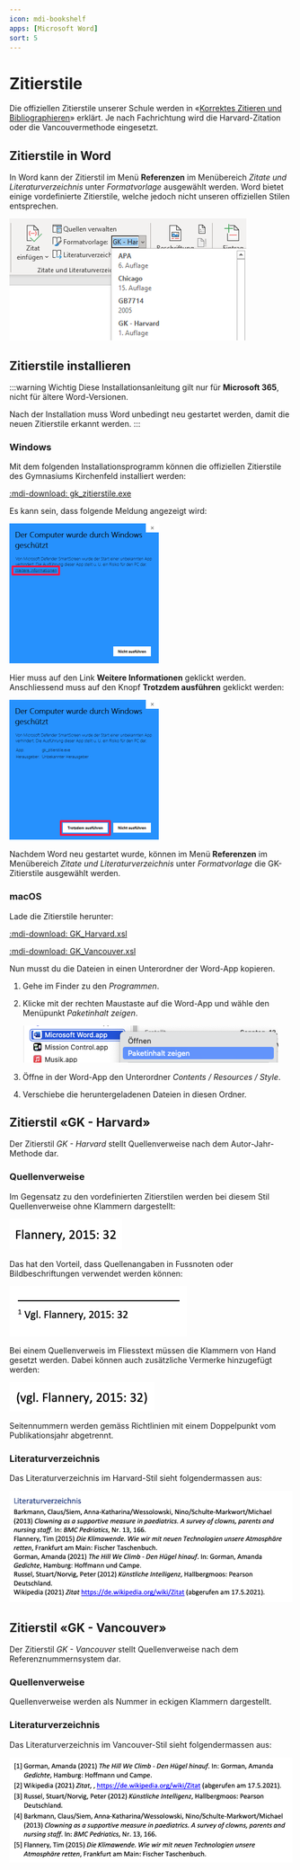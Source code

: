 ```yaml
---
icon: mdi-bookshelf
apps: [Microsoft Word]
sort: 5
---
```


# Zitierstile



Die offiziellen Zitierstile unserer Schule werden in «[Korrektes Zitieren und Bibliographieren](/downloads/korrektes-zitieren.pdf)» erklärt. Je nach Fachrichtung wird die Harvard-Zitation oder die Vancouvermethode eingesetzt.

## Zitierstile in Word

In Word kann der Zitierstil im Menü __Referenzen__ im Menübereich _Zitate und Literaturverzeichnis_ unter _Formatvorlage_ ausgewählt werden. Word bietet einige vordefinierte Zitierstile, welche jedoch nicht unseren offiziellen Stilen entsprechen.

![](./zitierstil-waehlen.png)

## Zitierstile installieren

:::warning Wichtig
Diese Installationsanleitung gilt nur für **Microsoft 365**, nicht für ältere Word-Versionen.

Nach der Installation muss Word unbedingt neu gestartet werden, damit die neuen Zitierstile erkannt werden.
:::

### Windows

Mit dem folgenden Installationsprogramm können die offiziellen Zitierstile des Gymnasiums Kirchenfeld installiert werden:

[:mdi-download: gk_zitierstile.exe](/downloads/gk_zitierstile.exe)

Es kann sein, dass folgende Meldung angezeigt wird:

![](./install-windows-1.png)

Hier muss auf den Link __Weitere Informationen__ geklickt werden. Anschliessend muss auf den Knopf __Trotzdem ausführen__ geklickt werden:

![](./install-windows-2.png)

Nachdem Word neu gestartet wurde, können im Menü __Referenzen__ im Menübereich _Zitate und Literaturverzeichnis_ unter _Formatvorlage_ die GK-Zitierstile ausgewählt werden.

### macOS

Lade die Zitierstile herunter:

[:mdi-download: GK_Harvard.xsl](/downloads/GK_Harvard.xsl)

[:mdi-download: GK_Vancouver.xsl](/downloads/GK_Vancouver.xsl)

Nun musst du die Dateien in einen Unterordner der Word-App kopieren.

1. Gehe im Finder zu den _Programmen_.
2. Klicke mit der rechten Maustaste auf die Word-App und wähle den Menüpunkt _Paketinhalt zeigen_.

    ![](./install-macos.png)

3. Öffne in der Word-App den Unterordner _Contents / Resources / Style_.
4. Verschiebe die heruntergeladenen Dateien in diesen Ordner.

## Zitierstil «GK - Harvard»

Der Zitierstil _GK - Harvard_ stellt Quellenverweise nach dem Autor-Jahr-Methode dar.

### Quellenverweise

Im Gegensatz zu den vordefinierten Zitierstilen werden bei diesem Stil Quellenverweise ohne Klammern dargestellt:

![](./harvard-book-1-cite.png)

Das hat den Vorteil, dass Quellenangaben in Fussnoten oder Bildbeschriftungen verwendet werden können:

![](./harvard-cite-footnote.png)

Bei einem Quellenverweis im Fliesstext müssen die Klammern von Hand gesetzt werden. Dabei können auch zusätzliche Vermerke hinzugefügt werden:

![](./harvard-cite-vgl.png)

Seitennummern werden gemäss Richtlinien mit einem Doppelpunkt vom Publikationsjahr abgetrennt.

### Literaturverzeichnis

Das Literaturverzeichnis im Harvard-Stil sieht folgendermassen aus:

![](./harvard-bib.png)


## Zitierstil «GK - Vancouver»

Der Zitierstil _GK - Vancouver_ stellt Quellenverweise nach dem Referenznummernsystem dar.

### Quellenverweise

Quellenverweise werden als Nummer in eckigen Klammern dargestellt.

### Literaturverzeichnis

Das Literaturverzeichnis im Vancouver-Stil sieht folgendermassen aus:

![](./vancouver-bib.png)
